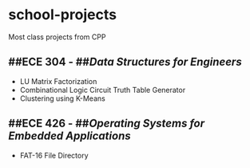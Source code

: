 # school-projects
Most class projects from CPP

##**ECE 304** - ##*Data Structures for Engineers*
---
*	LU Matrix Factorization
*	Combinational Logic Circuit Truth Table Generator
*	Clustering using K-Means

##**ECE 426** - ##*Operating Systems for Embedded Applications*
---
*	FAT-16 File Directory